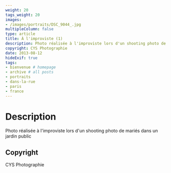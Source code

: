 ```yaml
---
weight: 20
tags_weight: 20
images:
- /images/portraits/DSC_9044_.jpg
multipleColumn: false
type: article
title: À l'improviste (1)
description: Photo réalisée à l'improviste lors d'un shooting photo de mariés dans un jardin public
copyright: CYS Photographie
date: 2013-08-12
hideExif: true
tags:
- bienvenue # homepage
- archive # all posts
- portraits
- dans-la-rue
- paris
- france
---
```


# Description

Photo réalisée à l'improviste lors d'un shooting photo de mariés dans un jardin public

## Copyright

CYS Photographie

